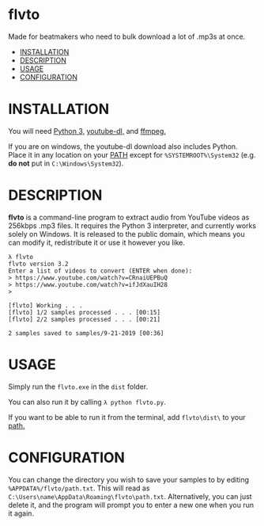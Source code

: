 # flvto
Made for beatmakers who need to bulk download a lot of .mp3s at once.

- [INSTALLATION](#installation)
- [DESCRIPTION](#description)
- [USAGE](#usage)
- [CONFIGURATION](#configuration)

# INSTALLATION

You will need [Python 3,](https://www.python.org/downloads/) [youtube-dl,](https://ytdl-org.github.io/youtube-dl/download.html) and [ffmpeg.](https://ffmpeg.zeranoe.com/builds/)

If you are on windows, the youtube-dl download also includes Python. Place it in any location on your [PATH](https://en.wikipedia.org/wiki/PATH_%28variable%29) except for `%SYSTEMROOT%\System32` (e.g. **do not** put in `C:\Windows\System32`).

# DESCRIPTION

**flvto** is a command-line program to extract audio from YouTube videos as 256kbps .mp3 files. It requires the Python 3 interpreter, and currently works solely on Windows. It is released to the public domain, which means you can modify it, redistribute it or use it however you like.

    λ flvto 
    flvto version 3.2
    Enter a list of videos to convert (ENTER when done):
    > https://www.youtube.com/watch?v=CRnaiUEPBuQ
    > https://www.youtube.com/watch?v=ifJdXauIH28
    > 
    
    [flvto] Working . . .
    [flvto] 1/2 samples processed . . . [00:15]
    [flvto] 2/2 samples processed . . . [00:21]
    
    2 samples saved to samples/9-21-2019 [00:36]
    
# USAGE

Simply run the `flvto.exe` in the `dist` folder. 

You can also run it by calling `λ python flvto.py`.

If you want to be able to run it from the terminal, add `flvto\dist\` to your [path.](https://en.wikipedia.org/wiki/PATH_%28variable%29)

# CONFIGURATION

You can change the directory you wish to save your samples to by editing `%APPDATA%/flvto/path.txt`. This will read as `C:\Users\name\AppData\Roaming\flvto\path.txt`. Alternatively, you can just delete it, and the program will prompt you to enter a new one when you run it again.
